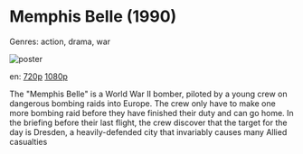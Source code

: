 # Memphis Belle (1990)

Genres: action, drama, war

![poster](http://image.tmdb.org/t/p/w500/47LvV0urbkr8fEGEZHijD0GZReS.jpg)

en:
  [720p](magnet:?xt=urn:btih:568B1AAEE95017558A78FE12FE62CA32277C60AB&tr=udp://glotorrents.pw:6969/announce&tr=udp://tracker.opentrackr.org:1337/announce&tr=udp://torrent.gresille.org:80/announce&tr=udp://tracker.openbittorrent.com:80&tr=udp://tracker.coppersurfer.tk:6969&tr=udp://tracker.leechers-paradise.org:6969&tr=udp://p4p.arenabg.ch:1337&tr=udp://tracker.internetwarriors.net:1337)
  [1080p](magnet:?xt=urn:btih:c0d882b9cefbb0fc371b0e5a9f145abad8bf46de&dn=Memphis+Belle+%281990%29+1080p+BrRip+x264+-+YIFY&tr=udp%3A%2F%2Ftracker.openbittorrent.com%3A80%2Fannounce&tr=udp%3A%2F%2Fglotorrents.pw%3A6969%2Fannounce&tr=udp%3A%2F%2Ftracker.openbittorrent.com%3A80%2Fannounce&tr=udp%3A%2F%2Ftracker.opentrackr.org%3A1337%2Fannounce&tr=udp%3A%2F%2Fzer0day.to%3A1337%2Fannounce&tr=udp%3A%2F%2Ftracker.coppersurfer.tk%3A6969%2Fannounce)
  


The "Memphis Belle" is a World War II bomber, piloted by a young crew on dangerous bombing raids into Europe. The crew only have to make one more bombing raid before they have finished their duty and can go home. In the briefing before their last flight, the crew discover that the target for the day is Dresden, a heavily-defended city that invariably causes many Allied casualties